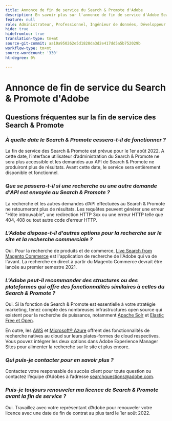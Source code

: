 ```yaml
---
title: Annonce de fin de service du Search & Promote d'Adobe
description: En savoir plus sur l'annonce de fin de service d'Adobe Search & Promote.
feature: null
role: Administrateur, Professionnel, Ingénieur de données, Développeur
hide: true
hidefromtoc: true
translation-type: tm+mt
source-git-commit: aa10a950262e5d1828da3d2e417dd5a5b752029b
workflow-type: tm+mt
source-wordcount: '330'
ht-degree: 0%

---
```



# Annonce de fin de service du Search &amp; Promote d&#39;Adobe

## Questions fréquentes sur la fin de service des Search &amp; Promote

### **_À quelle date le Search &amp; Promote cessera-t-il de fonctionner ?_**

La fin de service des Search &amp; Promote est prévue pour le 1er août 2022. A cette date, l’interface utilisateur d’administration du Search &amp; Promote ne sera plus accessible et les demandes aux API de Search &amp; Promote ne produiront plus de résultats. Avant cette date, le service sera entièrement disponible et fonctionnel.

### **_Que se passera-t-il si une recherche ou une autre demande d&#39;API est envoyée au Search &amp; Promote ?_**

La recherche et les autres demandes d’API effectuées au Search &amp; Promote ne retourneront plus de résultats. Les requêtes peuvent générer une erreur &quot;Hôte introuvable&quot;, une redirection HTTP 3xx ou une erreur HTTP telle que 404, 408 ou tout autre code d’erreur HTTP.

### **_L&#39;Adobe dispose-t-il d&#39;autres options pour la recherche sur le site et la recherche commerciale ?_**

Oui. Pour la recherche de produits et de commerce, [Live Search from Magento Commerce](https://blog.adobe.com/en/publish/2020/11/23/new-ai-capabilities-for-magento-commerce-improve-retail.html) est l&#39;application de recherche de l&#39;Adobe qui va de l&#39;avant. La recherche en direct à partir du Magento Commerce devrait être lancée au premier semestre 2021.

### **_L&#39;Adobe peut-il recommander des structures ou des plateformes qui offre des fonctionnalités similaires à celles du Search &amp; Promote ?_**

Oui. Si la fonction de Search &amp; Promote est essentielle à votre stratégie marketing, tenez compte des nombreuses infrastructures open source qui existent pour la recherche de puissance, notamment [Apache Solr](https://solr.apache.org/) et [Elastic Free et Open](https://www.elastic.co/about/free-and-open).

En outre, les [AWS](https://aws.amazon.com/cloudsearch/) et [Microsoft® Azure](https://azure.microsoft.com/en-us/services/search/) offrent des fonctionnalités de recherche natives au cloud sur leurs plates-formes de cloud respectives. Vous pouvez intégrer les deux options dans Adobe Experience Manager Sites pour alimenter la recherche sur le site et plus encore.

### **_Qui puis-je contacter pour en savoir plus ?_**

Contactez votre responsable de succès client pour toute question ou contactez l’équipe d’Adobes à l’adresse [searchquestions@adobe.com](mailto:searchquestions@adobe.com).

### **_Puis-je toujours renouveler ma licence de Search &amp; Promote avant la fin de service ?_**

Oui. Travaillez avec votre représentant d’Adobe pour renouveler votre licence avec une date de fin de contrat au plus tard le 1er août 2022.